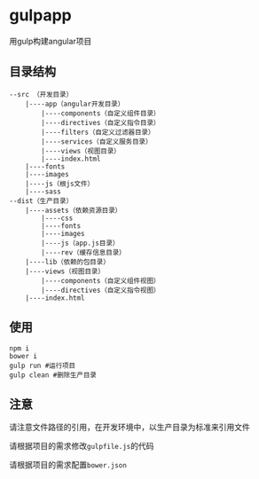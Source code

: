 # gulpapp

用gulp构建angular项目

## 目录结构

```
--src （开发目录） 
    |----app（angular开发目录）   
        |----components（自定义组件目录） 
        |----directives（自定义指令目录） 
        |----filters（自定义过滤器目录） 
        |----services（自定义服务目录）       
        |----views（视图目录） 
        |----index.html
    |----fonts 
    |----images 
    |----js（根js文件） 
    |----sass
--dist（生产目录） 
    |----assets（依赖资源目录）    
        |----css         
        |----fonts      
        |----images       
        |----js（app.js目录）
        |----rev（缓存信息目录）
    |----lib（依赖的包目录）      
    |----views（视图目录）     
        |----components（自定义组件视图）    
        |----directives（自定义指令视图）     
    |----index.html
```
## 使用

```
npm i
bower i
gulp run #运行项目
gulp clean #删除生产目录
```

## 注意

请注意文件路径的引用，在开发环境中，以生产目录为标准来引用文件

请根据项目的需求修改`gulpfile.js`的代码

请根据项目的需求配置`bower.json`